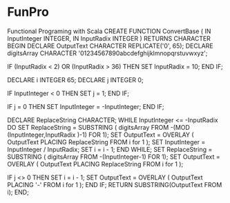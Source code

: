 # FunPro
Functional Programing with Scala
CREATE FUNCTION ConvertBase ( 
IN InputInteger INTEGER, 
IN InputRadix INTEGER 
) RETURNS CHARACTER 
BEGIN 
   DECLARE OutputText CHARACTER REPLICATE('0', 65); 
   DECLARE digitsArray CHARACTER '01234567890abcdefghijklmnopqrstuvwxyz'; 
    
   IF (InputRadix < 2) OR (InputRadix > 36) THEN 
      SET InputRadix = 10; 
   END IF; 
    
   DECLARE i INTEGER 65; 
   DECLARE j INTEGER 0; 
    
   IF InputInteger < 0 THEN 
      SET j = 1; 
   END IF; 
    
   IF j = 0 THEN 
      SET InputInteger = -InputInteger; 
   END IF; 
    
   DECLARE ReplaceString CHARACTER; 
   WHILE InputInteger <= -InputRadix DO 
      SET  ReplaceString = SUBSTRING ( digitsArray FROM -(MOD (InputInteger,InputRadix )-1) FOR 1); 
      SET OutputText = OVERLAY ( OutputText PLACING ReplaceString FROM i for 1 ); 
      SET InputInteger = InputInteger / InputRadix; 
      SET i = i - 1; 
   END WHILE; 
   SET  ReplaceString = SUBSTRING ( digitsArray FROM -(InputInteger-1) FOR 1); 
   SET OutputText = OVERLAY ( OutputText PLACING ReplaceString FROM i for 1 ); 
    
   IF j <> 0 THEN 
      SET i = i - 1; 
      SET OutputText = OVERLAY ( OutputText PLACING '-' FROM i for 1 ); 
   END IF; 
   RETURN SUBSTRING(OutputText FROM i); 
END;
